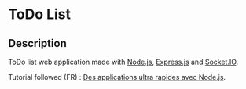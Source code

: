 # ToDo List

## Description

ToDo list web application made with [Node.js](https://nodejs.org/), [Express.js](http://expressjs.com/) and [Socket.IO](https://socket.io/).

Tutorial followed (FR) : [Des applications ultra rapides avec Node.js](https://openclassrooms.com/courses/des-applications-ultra-rapides-avec-node-js).